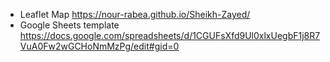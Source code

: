 - Leaflet Map https://nour-rabea.github.io/Sheikh-Zayed/
- Google Sheets template https://docs.google.com/spreadsheets/d/1CGUFsXfd9Ul0xlxUegbF1j8R7VuA0Fw2wGCHoNmMzPg/edit#gid=0
